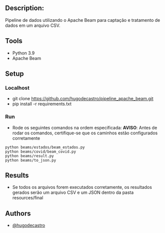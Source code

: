 ## Description:

Pipeline de dados utilizando o Apache Beam para captação e tratamento de dados em um arquivo CSV.

## Tools
- Python 3.9
- Apache Beam

## Setup
### Localhost
- git clone https://github.com/hugodecastro/pipeline_apache_beam.git
- pip install -r requirements.txt
### Run
- Rode os seguintes comandos na ordem especificada:
**AVISO**: Antes de rodar os comandos, certifique-se que os caminhos estão configurados corretamente

```
python beams/estados/beam_estados.py
python beams/covid/beam_covid.py
python beams/result.py
python beams/to_json.py

```
## Results
- Se todos os arquivos forem executados corretamente, os resultados gerados serão um arquivo CSV e um JSON dentro da pasta resources/final


## Authors
- [@hugodecastro](https://github.com/hugodecastro)
